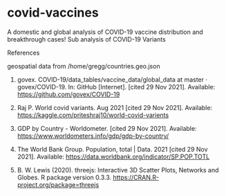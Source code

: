 # covid-vaccines
A domestic and global analysis of COVID-19 vaccine distribution and breakthrough cases! 
Sub analysis of COVID-19 Variants

References 

geospatial data from /home/gregg/countries.geo.json

1. 	govex. COVID-19/data_tables/vaccine_data/global_data at master · govex/COVID-19. In: GitHub [Internet]. [cited 29 Nov 2021]. Available: https://github.com/govex/COVID-19

2. 	Raj P. World covid variants. Aug 2021 [cited 29 Nov 2021]. Available: https://kaggle.com/priteshraj10/world-covid-varients

3. 	GDP by Country - Worldometer. [cited 29 Nov 2021]. Available: https://www.worldometers.info/gdp/gdp-by-country/

4. 	The World Bank Group. Population, total | Data. 2021 [cited 29 Nov 2021]. Available: https://data.worldbank.org/indicator/SP.POP.TOTL

5. B. W. Lewis (2020). threejs: Interactive 3D Scatter Plots, Networks and Globes. R package version 0.3.3. https://CRAN.R-project.org/package=threejs







